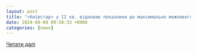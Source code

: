 ```yaml
---
layout: post
title: "«Київстар» у II кв. відновив показники до максимально можливого рівня – Комаров"
date: 2024-08-09 09:50:33 +0000
categories: [news]
---
```


[Читати далі](https://interfax.com.ua/news/telecom/1005834.html)
